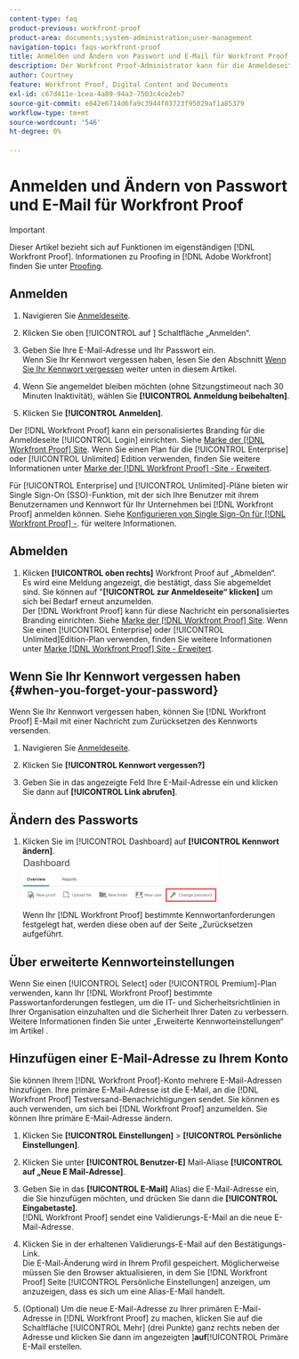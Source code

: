 ```yaml
---
content-type: faq
product-previous: workfront-proof
product-area: documents;system-administration;user-management
navigation-topic: faqs-workfront-proof
title: Anmelden und Ändern von Passwort und E-Mail für Workfront Proof
description: Der Workfront Proof-Administrator kann für die Anmeldeseite ein personalisiertes Branding einrichten. Siehe Workfront Proof-Website mit Branding. Wenn Sie einen Plan für Unternehmen oder eine unbegrenzte Edition verwenden, finden Sie weitere Informationen unter Brand Workfront Proof-Site - Erweitert .
author: Courtney
feature: Workfront Proof, Digital Content and Documents
exl-id: c67d411e-1cea-4a89-94a3-7503c4ce2eb7
source-git-commit: e842e6714d6fa9c3944f03723f95029af1a85379
workflow-type: tm+mt
source-wordcount: '546'
ht-degree: 0%

---
```


# Anmelden und Ändern von Passwort und E-Mail für Workfront Proof

>[!IMPORTANT]
>
>Dieser Artikel bezieht sich auf Funktionen im eigenständigen [!DNL Workfront Proof]. Informationen zu Proofing in [!DNL Adobe Workfront] finden Sie unter [Proofing](../../../review-and-approve-work/proofing/proofing.md).

## Anmelden


1. Navigieren Sie [Anmeldeseite](https://app.proofhq.com/login).

1. Klicken Sie oben [!UICONTROL  auf ] Schaltfläche „Anmelden“.
1. Geben Sie Ihre E-Mail-Adresse und Ihr Passwort ein.\
   Wenn Sie Ihr Kennwort vergessen haben, lesen Sie den Abschnitt [Wenn Sie Ihr Kennwort vergessen](#when-you-forget-your-password) weiter unten in diesem Artikel.

1. Wenn Sie angemeldet bleiben möchten (ohne Sitzungstimeout nach 30 Minuten Inaktivität), wählen Sie **[!UICONTROL Anmeldung beibehalten]**.
1. Klicken Sie **[!UICONTROL Anmelden]**.

Der [!DNL Workfront Proof] kann ein personalisiertes Branding für die Anmeldeseite [!UICONTROL Login] einrichten. Siehe [Marke der  [!DNL Workfront Proof] Site](../../../workfront-proof/wp-acct-admin/branding/brand-wp-site.md). Wenn Sie einen Plan für die [!UICONTROL Enterprise] oder [!UICONTROL Unlimited] Edition verwenden, finden Sie weitere Informationen unter [Marke der  [!DNL Workfront Proof] -Site - Erweitert](../../../workfront-proof/wp-acct-admin/branding/brand-wp-site-advanced.md).

Für [!UICONTROL Enterprise] und [!UICONTROL Unlimited]-Pläne bieten wir Single Sign-On (SSO)-Funktion, mit der sich Ihre Benutzer mit ihrem Benutzernamen und Kennwort für Ihr Unternehmen bei [!DNL Workfront Proof] anmelden können. Siehe [Konfigurieren von Single Sign-On für  [!DNL Workfront Proof] -](../../../workfront-proof/wp-acct-admin/account-settings/configure-sso-for-wp-users.md). für weitere Informationen.

## Abmelden

1. Klicken **[!UICONTROL oben rechts]** Workfront Proof auf „Abmelden“.\
   Es wird eine Meldung angezeigt, die bestätigt, dass Sie abgemeldet sind. Sie können auf &quot;**[!UICONTROL zur Anmeldeseite“ klicken]** um sich bei Bedarf erneut anzumelden.\
   Der [!DNL Workfront Proof] kann für diese Nachricht ein personalisiertes Branding einrichten. Siehe [Marke der  [!DNL Workfront Proof] Site](../../../workfront-proof/wp-acct-admin/branding/brand-wp-site.md). Wenn Sie einen [!UICONTROL Enterprise] oder [!UICONTROL Unlimited]Edition-Plan verwenden, finden Sie weitere Informationen unter [Marke  [!DNL Workfront Proof] Site - Erweitert](../../../workfront-proof/wp-acct-admin/branding/brand-wp-site-advanced.md).

## Wenn Sie Ihr Kennwort vergessen haben {#when-you-forget-your-password}

Wenn Sie Ihr Kennwort vergessen haben, können Sie [!DNL Workfront Proof] E-Mail mit einer Nachricht zum Zurücksetzen des Kennworts versenden.


1. Navigieren Sie [Anmeldeseite](https://app.proofhq.com/login).

1. Klicken Sie **[!UICONTROL Kennwort vergessen?]**
1. Geben Sie in das angezeigte Feld Ihre E-Mail-Adresse ein und klicken Sie dann auf **[!UICONTROL Link abrufen]**.

## Ändern des Passworts

1. Klicken Sie im [!UICONTROL Dashboard] auf **[!UICONTROL Kennwort ändern]**.\
   ![change_passwort.png](assets/change-passowrd-350x95.png)\
   Wenn Ihr [!DNL Workfront Proof] bestimmte Kennwortanforderungen festgelegt hat, werden diese oben auf der Seite „Zurücksetzen aufgeführt.

## Über erweiterte Kennworteinstellungen

Wenn Sie einen [!UICONTROL Select] oder [!UICONTROL Premium]-Plan verwenden, kann Ihr [!DNL Workfront Proof] bestimmte Passwortanforderungen festlegen, um die IT- und Sicherheitsrichtlinien in Ihrer Organisation einzuhalten und die Sicherheit Ihrer Daten zu verbessern. Weitere Informationen finden Sie unter „Erweiterte Kennworteinstellungen“ im Artikel .

## Hinzufügen einer E-Mail-Adresse zu Ihrem Konto

Sie können Ihrem [!DNL Workfront Proof]-Konto mehrere E-Mail-Adressen hinzufügen. Ihre primäre E-Mail-Adresse ist die E-Mail, an die [!DNL Workfront Proof] Testversand-Benachrichtigungen sendet. Sie können es auch verwenden, um sich bei [!DNL Workfront Proof] anzumelden. Sie können Ihre primäre E-Mail-Adresse ändern.

1. Klicken Sie **[!UICONTROL Einstellungen]** > **[!UICONTROL Persönliche Einstellungen]**.

1. Klicken Sie unter **[!UICONTROL Benutzer-E]** Mail-Aliase **[!UICONTROL auf „Neue E Mail-Adresse]**.

1. Geben Sie in das **[!UICONTROL E-Mail]** Alias) die E-Mail-Adresse ein, die Sie hinzufügen möchten, und drücken Sie dann die **[!UICONTROL Eingabetaste]**.\
   [!DNL Workfront Proof] sendet eine Validierungs-E-Mail an die neue E-Mail-Adresse.

1. Klicken Sie in der erhaltenen Validierungs-E-Mail auf den Bestätigungs-Link.\
   Die E-Mail-Änderung wird in Ihrem Profil gespeichert. Möglicherweise müssen Sie den Browser aktualisieren, in dem Sie [!DNL Workfront Proof] Seite [!UICONTROL Persönliche Einstellungen] anzeigen, um anzuzeigen, dass es sich um eine Alias-E-Mail handelt.
1. (Optional) Um die neue E-Mail-Adresse zu Ihrer primären E-Mail-Adresse in [!DNL Workfront Proof] zu machen, klicken Sie auf die Schaltfläche [!UICONTROL Mehr] (drei Punkte) ganz rechts neben der Adresse und klicken Sie dann im angezeigten ]**auf**[!UICONTROL  Primäre E-Mail erstellen.
